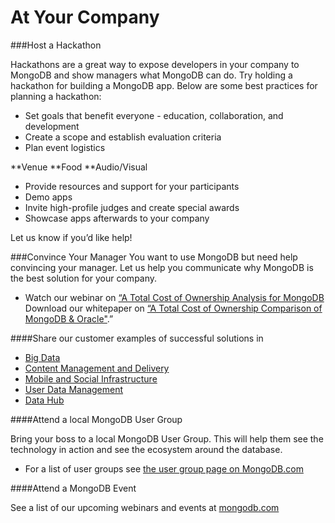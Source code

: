 At Your Company
================================

###Host a Hackathon

Hackathons are a great way to expose developers in your company to MongoDB and show managers what MongoDB can do. Try holding a hackathon for building a MongoDB app. Below are some best practices for planning a hackathon:
 
* Set goals that benefit everyone - education, collaboration, and development
* Create a scope and establish evaluation criteria
* Plan event logistics

**Venue
**Food
**Audio/Visual

* Provide resources and support for your participants
* Demo apps
* Invite high-profile judges and create special awards
* Showcase apps afterwards to your company

Let us know if you’d like help!

###Convince Your Manager
You want to use MongoDB but need help convincing your manager. Let us help you communicate why MongoDB is the best solution for your company.

* Watch our webinar on [“A Total Cost of Ownership Analysis for MongoDB](http://www.mongodb.com/presentations/webinar-total-cost-ownership-analysis-mongodb)
Download our whitepaper on [“A Total Cost of Ownership Comparison of MongoDB & Oracle"](http://www.mongodb.com/dl/tco).”

####Share our customer examples of successful solutions in

* [Big Data](http://www.mongodb.com/solutions/big-data)
* [Content Management and Delivery](http://www.mongodb.com/solutions/content-management-and-delivery)
* [Mobile and Social Infrastructure](http://www.mongodb.com/solutions/mobile-and-social-infrastructure)
* [User Data Management](http://www.mongodb.com/solutions/user-data-management)
* [Data Hub](http://www.mongodb.com/solutions/data-hub)

####Attend a local MongoDB User Group 

Bring your boss to a local MongoDB User Group. This will help them see the technology in action and see the ecosystem around the database. 

* For a list of user groups see [the user group page on MongoDB.com](http://www.mongodb.com/user-groups)

####Attend a MongoDB Event 

See a list of our upcoming webinars and events at [mongodb.com](http://www.mongodb.com/events)


